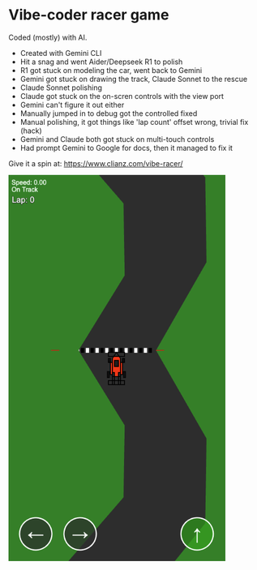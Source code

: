# Vibe-coder racer game

Coded (mostly) with AI.

- Created with Gemini CLI
- Hit a snag and went Aider/Deepseek R1 to polish
- R1 got stuck on modeling the car, went back to Gemini
- Gemini got stuck on drawing the track, Claude Sonnet to the rescue
- Claude Sonnet polishing
- Claude got stuck on the on-scren controls with the view port
- Gemini can't figure it out either
- Manually jumped in to debug got the controlled fixed
- Manual polishing, it got things like 'lap count' offset wrong, trivial fix (hack)
- Gemini and Claude both got stuck on multi-touch controls
- Had prompt Gemini to Google for docs, then it managed to fix it

Give it a spin at:
https://www.clianz.com/vibe-racer/

![Screenshot of Vibe Racer in action!](screenshot.png)

